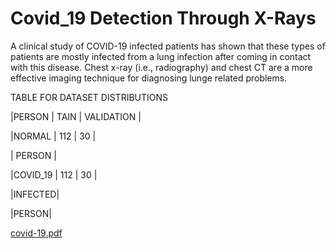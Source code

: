 # Covid_19 Detection Through X-Rays


A clinical study of COVID-19 infected patients has shown that these types of patients are mostly infected from a lung infection after coming in contact with this disease. Chest x-ray (i.e., radiography) and chest CT are a more effective imaging technique for diagnosing lunge related problems.



TABLE FOR DATASET DISTRIBUTIONS

|PERSON                     | TAIN |  VALIDATION |

|NORMAL             |  112 |     30      |

| PERSON             |     
 
|COVID_19    |  112 |     30      |

|INFECTED|  

|PERSON|    



[covid-19.pdf](https://github.com/Anjali2023/covid-19-prediction/files/9110985/covid-19.pdf)
